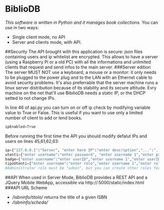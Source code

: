 # BiblioDB
*This software is written in Python and it manages book collections.*
You can use in two ways: 
* Single client mode, no API
* Server and clients mode, with API.

##Security
The API brought with this application is secure: json files containing users and ip whitelist are encrypted.
This allows to have a server (using a Raspberry Pi or a old PC) with all the informations and unlimited clients that request and send infos to the main server.
###Server edition
The server MUST NOT use a keyboard, a mouse or a monitor: it only needs to be plugged to the power plug and to the LAN with an Ethernet cable to avoid security problems. It's also preferrable that the server machine runs a linux server distribution because of its stability and its secure attitude. Evry machine on the net that'll use BibilioDB needs a static IP, or the DHCP setted to not change IPs.

In line 46 of api.py you can turn on or off ip check by modifying variable value to True or False. This is useful if you want to use only a limited number of client to add or lend books.
```python
ipEnabled=True
```
Before running the first time the API you should modify defalut IPs and users on lines 45,61,62,63:
```python
ip={"127.0.0.1":"Server", "enter here IP":"enter description","...":"..."}
utenti={"enter username":"enter password", "enter username 1","enter password 1","...":"..."}
badge={"enter username":"enter userID","enter username 1","enter userID 1","...":"..."}
tipoUtenti={"enter username":"enter role","enter username 1","enter role 1","...":"..."}
#Administrator role must be "admin", but you can create other roles for other users that aren't admins
```
##API
When used in Server Mode, BiblioDB provides a REST API and a JQuery Mobile WebApp, accessible via http://<serverip>:5000/static/index.html
###API URL Scheme
* */isbninfo/titolo/<isbn>* returns the title of a given ISBN
* */isbninfo/scheda/<title>* returns all the infos about a title
* */isbninfo/isbn/<title>* returns the ISBN of a given title
* */isbninfo/posizione/<isbn>* returns the position of a book
* */isbninfo/autore/<isbn>* returns a book's author given the isbn
* */lista* returns a human readable list of all books in the library
* */json* returns the database in json format
* */tsv* returns a TSV list of all books in the library
* */qrcode.png* returns a Qr Code containing the webapp's url. If the server isn't connected to the internet it gives the following:
```html
        <h1>Errore</h1><p>Connettere il server ad Internet.<br><h2>Velocità Download:</h2><br>Modem 56 kbps:\t1s<br>ADSL:\t<1s</p>
```
* */add/<user>/<password>/<title>/<isbn>/<author>/<position>* adds a book to the library. The password is sent in SHA512 format
* *presta/<user>/<password>/<isbn>/<LibraryUserID>/<Status>* lends a book. The password is sent in SHA512 format, LibraryUserID is the person who you lend the book and Status is the book state: 0 to lent and 1 to return books.

##Databases
There are three main databases, two of them encrypted using AES16.
All of them are Python dictionaries packed into a JSON file.
* The first, *bibliodb.json*, is the main database, with inside following dictionaries packed in this order: *ISBNuse, Book position, Title and ISBN, ISBN and Title, ISBN and Author, filename for TSV export, who owns the ISBN (Biblioteca means library), the maximum amount of days allowed for a lend, ISBN lending date*. This file is created the first time when starting the main program.
* The second, *bibliodb-utenti.json*, contains all users of the system with their IDs and their privileges. Unlike *bibliodb.json*, it's created the first time when running the API.
* The third, *ipWhitelist.json*, contains the IP whitelist, used for authentication. The file is created the first time while starting the API

##SetUp
### Windows:
* Download [this EXE](https://github.com/eutampieri/BiblioDB/releases)
* Run it and extract. 

### Mac OS X or Linux:
* Open a terminal and past the following code:
```
git clone https://github.com/eutampieri/BiblioDB.git
cd BiblioDB
python bibliodb_gui.pyw
```